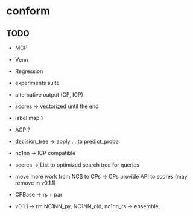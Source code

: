 # conform

## TODO

- MCP

- Venn

- Regression

- experiments suite

- alternative output (CP, ICP) 

- scores -> vectorized until the end

- label map ?

- ACP ?

- decision_tree -> apply ... to predict_proba

- nc1nn -> ICP compatible

- scores -> List to optimized search tree for queries

- move more work from NCS to CPs -> 
    CPs provide API to scores (may remove in v0.1.1)

- CPBase -> rs + par

- v0.1.1 -> rm NC1NN_py, NC1NN_old, nc1nn_rs -> ensemble,
